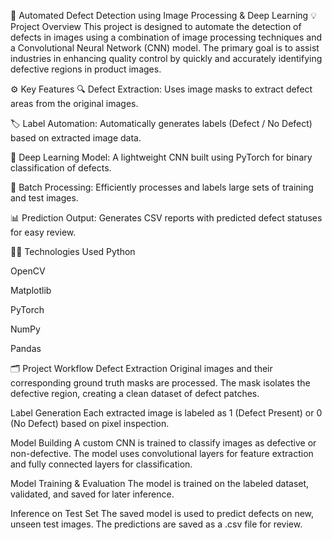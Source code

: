 🧠 Automated Defect Detection using Image Processing & Deep Learning
💡 Project Overview
This project is designed to automate the detection of defects in images using a combination of image processing techniques and a Convolutional Neural Network (CNN) model. The primary goal is to assist industries in enhancing quality control by quickly and accurately identifying defective regions in product images.

⚙️ Key Features
🔍 Defect Extraction: Uses image masks to extract defect areas from the original images.

🏷️ Label Automation: Automatically generates labels (Defect / No Defect) based on extracted image data.

🤖 Deep Learning Model: A lightweight CNN built using PyTorch for binary classification of defects.

💾 Batch Processing: Efficiently processes and labels large sets of training and test images.

📊 Prediction Output: Generates CSV reports with predicted defect statuses for easy review.

🧑‍💻 Technologies Used
Python

OpenCV

Matplotlib

PyTorch

NumPy

Pandas

🗂️ Project Workflow
Defect Extraction
Original images and their corresponding ground truth masks are processed. The mask isolates the defective region, creating a clean dataset of defect patches.

Label Generation
Each extracted image is labeled as 1 (Defect Present) or 0 (No Defect) based on pixel inspection.

Model Building
A custom CNN is trained to classify images as defective or non-defective. The model uses convolutional layers for feature extraction and fully connected layers for classification.

Model Training & Evaluation
The model is trained on the labeled dataset, validated, and saved for later inference.

Inference on Test Set
The saved model is used to predict defects on new, unseen test images. The predictions are saved as a .csv file for review.

